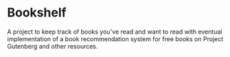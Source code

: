 # Bookshelf
A project to keep track of books you've read and want to read with eventual implementation of a book recommendation system for free books on Project Gutenberg and other resources.
